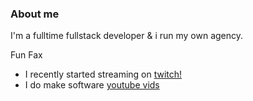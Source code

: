 ### About me

I'm a fulltime fullstack developer & i run my own agency.


Fun Fax
* I recently started streaming on [twitch!](https://twitch.tv/rossvold)
* I do make software [youtube vids](https://youtube.com/@rossvold)

